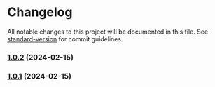# Changelog

All notable changes to this project will be documented in this file. See [standard-version](https://github.com/conventional-changelog/standard-version) for commit guidelines.

### [1.0.2](https://github.com/filipemacedo/rinha-backend-2024-q1/compare/v1.0.1...v1.0.2) (2024-02-15)

### [1.0.1](https://github.com/filipemacedo/rinha-backend-2024-q1/compare/v1.0.0...v1.0.1) (2024-02-15)
